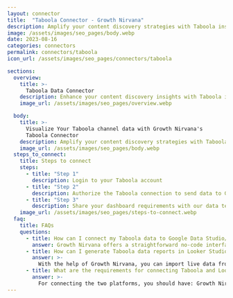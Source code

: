```yaml
---
layout: connector
title:  "Taboola Connector - Growth Nirvana"
description: Amplify your content discovery strategies with Taboola insights integrated into Looker Studio.
image: /assets/images/seo_pages/body.webp
date: 2023-08-16
categories: connectors
permalink: connectors/taboola
icon_url: /assets/images/seo_pages/connectors/taboola

sections:
  overview:
    title: >-
      Taboola Data Connector
    description: Enhance your content discovery insights with Taboola integration. Seamlessly merge content discovery data from Taboola with Looker Studio's analytical capabilities, unlocking insights that shape content strategies, audience engagement, and operational excellence.
    image_url: /assets/images/seo_pages/overview.webp

  body:
    title: >-
      Visualize Your Taboola channel data with Growth Nirvana's
      Taboola Connector
    description: Amplify your content discovery strategies with Taboola insights integrated into Looker Studio.
    image_url: /assets/images/seo_pages/body.webp
  steps_to_connect:
    title: Steps to connect
    steps:
      - title: "Step 1"
        description: Login to your Taboola account
      - title: "Step 2"
        description: Authorize the Taboola connection to send data to Growth Nirvana
      - title: "Step 3"
        description: Share your dashboard requirements with our data team. We will build the report for you.
    image_url: /assets/images/seo_pages/steps-to-connect.webp
  faq:
    title: FAQs
    questions:
      - title: How can I connect my Taboola data to Google Data Studio/Looker Studio?
        answer: Growth Nirvana offers a straightforward no-code interface to connect to Taboola data sources.
      - title: How can I generate Taboola data reports in Looker Studio?
        answer: >-
          With the help of Growth Nirvana, you can import live data from Taboola into Looker Studio. These data can be viewed in charts, tables, and dashboards to generate branded reports that can be shared instantly.
      - title: What are the requirements for connecting Taboola and Looker Studio?
        answer: >-
          For connecting the two platforms, you should have: Growth Nirvana Account and Taboola Ads Account
---
```

